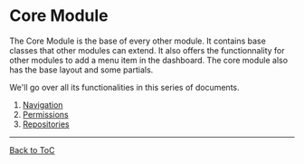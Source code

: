 # Core Module

The Core Module is the base of every other module. It contains base classes that other modules can extend. It also offers the functionnality for other modules to add a menu item in the dashboard. The core module also has the base layout and some partials.

We'll go over all its functionalities in this series of documents.

1. [Navigation](/Core-Module/Navigation.md)
2. [Permissions](/Core-Module/Permissions.md)
3. [Repositories](/Core-Module/Repositories.md)


***

[Back to ToC](../readme.md)